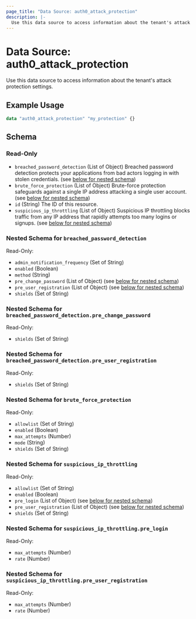 ```yaml
---
page_title: "Data Source: auth0_attack_protection"
description: |-
  Use this data source to access information about the tenant's attack protection settings.
---
```


# Data Source: auth0_attack_protection

Use this data source to access information about the tenant's attack protection settings.

## Example Usage

```terraform
data "auth0_attack_protection" "my_protection" {}
```

<!-- schema generated by tfplugindocs -->
## Schema

### Read-Only

- `breached_password_detection` (List of Object) Breached password detection protects your applications from bad actors logging in with stolen credentials. (see [below for nested schema](#nestedatt--breached_password_detection))
- `brute_force_protection` (List of Object) Brute-force protection safeguards against a single IP address attacking a single user account. (see [below for nested schema](#nestedatt--brute_force_protection))
- `id` (String) The ID of this resource.
- `suspicious_ip_throttling` (List of Object) Suspicious IP throttling blocks traffic from any IP address that rapidly attempts too many logins or signups. (see [below for nested schema](#nestedatt--suspicious_ip_throttling))

<a id="nestedatt--breached_password_detection"></a>
### Nested Schema for `breached_password_detection`

Read-Only:

- `admin_notification_frequency` (Set of String)
- `enabled` (Boolean)
- `method` (String)
- `pre_change_password` (List of Object) (see [below for nested schema](#nestedobjatt--breached_password_detection--pre_change_password))
- `pre_user_registration` (List of Object) (see [below for nested schema](#nestedobjatt--breached_password_detection--pre_user_registration))
- `shields` (Set of String)

<a id="nestedobjatt--breached_password_detection--pre_change_password"></a>
### Nested Schema for `breached_password_detection.pre_change_password`

Read-Only:

- `shields` (Set of String)


<a id="nestedobjatt--breached_password_detection--pre_user_registration"></a>
### Nested Schema for `breached_password_detection.pre_user_registration`

Read-Only:

- `shields` (Set of String)



<a id="nestedatt--brute_force_protection"></a>
### Nested Schema for `brute_force_protection`

Read-Only:

- `allowlist` (Set of String)
- `enabled` (Boolean)
- `max_attempts` (Number)
- `mode` (String)
- `shields` (Set of String)


<a id="nestedatt--suspicious_ip_throttling"></a>
### Nested Schema for `suspicious_ip_throttling`

Read-Only:

- `allowlist` (Set of String)
- `enabled` (Boolean)
- `pre_login` (List of Object) (see [below for nested schema](#nestedobjatt--suspicious_ip_throttling--pre_login))
- `pre_user_registration` (List of Object) (see [below for nested schema](#nestedobjatt--suspicious_ip_throttling--pre_user_registration))
- `shields` (Set of String)

<a id="nestedobjatt--suspicious_ip_throttling--pre_login"></a>
### Nested Schema for `suspicious_ip_throttling.pre_login`

Read-Only:

- `max_attempts` (Number)
- `rate` (Number)


<a id="nestedobjatt--suspicious_ip_throttling--pre_user_registration"></a>
### Nested Schema for `suspicious_ip_throttling.pre_user_registration`

Read-Only:

- `max_attempts` (Number)
- `rate` (Number)


